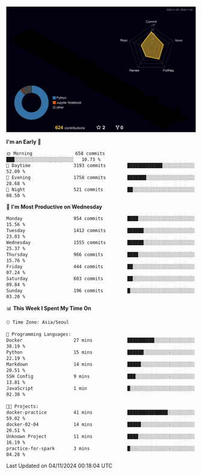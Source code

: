 <!-- ![Header](./github-header-image.png) -->

<!-- <div align="center">
  <img src="https://ziadoua.github.io/m3-Markdown-Badges/badges/FastAPI/fastapi1.svg" />&nbsp
  <img src="https://ziadoua.github.io/m3-Markdown-Badges/badges/Git/git1.svg" />&nbsp
  <img src="https://ziadoua.github.io/m3-Markdown-Badges/badges/Linux/linux2.svg" />&nbsp
  <img src="https://ziadoua.github.io/m3-Markdown-Badges/badges/PostgreSQL/postgresql3.svg" />&nbsp
  <img src="https://ziadoua.github.io/m3-Markdown-Badges/badges/Python/python3.svg" />&nbsp
</div> -->

![](./profile-3d-contrib/profile-night-rainbow.svg)

<!--START_SECTION:waka-->
**I'm an Early 🐤** 

```text
🌞 Morning                658 commits         ███░░░░░░░░░░░░░░░░░░░░░░   10.73 % 
🌆 Daytime                3193 commits        █████████████░░░░░░░░░░░░   52.09 % 
🌃 Evening                1758 commits        ███████░░░░░░░░░░░░░░░░░░   28.68 % 
🌙 Night                  521 commits         ██░░░░░░░░░░░░░░░░░░░░░░░   08.50 % 
```
📅 **I'm Most Productive on Wednesday** 

```text
Monday                   954 commits         ████░░░░░░░░░░░░░░░░░░░░░   15.56 % 
Tuesday                  1412 commits        ██████░░░░░░░░░░░░░░░░░░░   23.03 % 
Wednesday                1555 commits        ██████░░░░░░░░░░░░░░░░░░░   25.37 % 
Thursday                 966 commits         ████░░░░░░░░░░░░░░░░░░░░░   15.76 % 
Friday                   444 commits         ██░░░░░░░░░░░░░░░░░░░░░░░   07.24 % 
Saturday                 603 commits         ██░░░░░░░░░░░░░░░░░░░░░░░   09.84 % 
Sunday                   196 commits         █░░░░░░░░░░░░░░░░░░░░░░░░   03.20 % 
```


📊 **This Week I Spent My Time On** 

```text
🕑︎ Time Zone: Asia/Seoul

💬 Programming Languages: 
Docker                   27 mins             ██████████░░░░░░░░░░░░░░░   38.19 % 
Python                   15 mins             ██████░░░░░░░░░░░░░░░░░░░   22.19 % 
Markdown                 14 mins             █████░░░░░░░░░░░░░░░░░░░░   20.51 % 
SSH Config               9 mins              ███░░░░░░░░░░░░░░░░░░░░░░   13.81 % 
JavaScript               1 min               █░░░░░░░░░░░░░░░░░░░░░░░░   02.38 % 

🐱‍💻 Projects: 
docker-practice          41 mins             ███████████████░░░░░░░░░░   59.02 % 
docker-02-04             14 mins             █████░░░░░░░░░░░░░░░░░░░░   20.51 % 
Unknown Project          11 mins             ████░░░░░░░░░░░░░░░░░░░░░   16.19 % 
practice-for-spark       3 mins              █░░░░░░░░░░░░░░░░░░░░░░░░   04.28 % 
```


 Last Updated on 04/11/2024 00:18:04 UTC
<!--END_SECTION:waka-->




